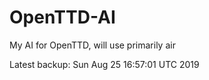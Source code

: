 # OpenTTD-AI
My AI for OpenTTD, will use primarily air

Latest backup: Sun Aug 25 16:57:01 UTC 2019
